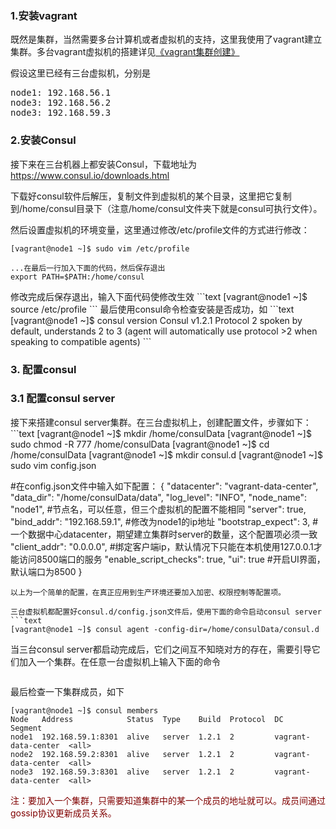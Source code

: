 <h3>1.安装vagrant</h3>
既然是集群，当然需要多台计算机或者虚拟机的支持，这里我使用了vagrant建立集群。多台vagrant虚拟机的搭建详见<a href="http://47.93.1.79/wordpress/?p=386" target="_blank" rel="noopener">《vagrant集群创建》</a>

假设这里已经有三台虚拟机，分别是
<pre class="prettyprint">
node1: 192.168.56.1
node3: 192.168.56.2
node3: 192.168.59.3
</pre>

<h3>2.安装Consul</h3>
接下来在三台机器上都安装Consul，下载地址为<a href="https://www.consul.io/downloads.html" target="_blank" rel="noopener">https://www.consul.io/downloads.html</a>

下载好consul软件后解压，复制文件到虚拟机的某个目录，这里把它复制到/home/consul目录下（注意/home/consul文件夹下就是consul可执行文件）。

然后设置虚拟机的环境变量，这里通过修改/etc/profile文件的方式进行修改：
```text
[vagrant@node1 ~]$ sudo vim /etc/profile

...在最后一行加入下面的代码，然后保存退出
export PATH=$PATH:/home/consul
```

</pre>
修改完成后保存退出，输入下面代码使修改生效
```text
[vagrant@node1 ~]$ source /etc/profile
```
最后使用consul命令检查安装是否成功，如
```text
[vagrant@node1 ~]$ consul version
Consul v1.2.1
Protocol 2 spoken by default, understands 2 to 3 (agent will automatically use protocol >2 when speaking to compatible agents)
```
<h3>3. 配置consul</h3>
<h3>3.1 配置consul server</h3>
接下来搭建consul server集群。在三台虚拟机上，创建配置文件，步骤如下：
```text
[vagrant@node1 ~]$ mkdir /home/consulData
[vagrant@node1 ~]$ sudo chmod -R 777 /home/consulData
[vagrant@node1 ~]$ cd /home/consulData
[vagrant@node1 ~]$ mkdir consul.d
[vagrant@node1 ~]$ sudo vim config.json

#在config.json文件中输入如下配置：
 {
  "datacenter": "vagrant-data-center",
  "data_dir": "/home/consulData/data",
  "log_level": "INFO",
  "node_name": "node1",      #节点名，可以任意，但三个虚拟机的配置不能相同
  "server": true,
  "bind_addr": "192.168.59.1",     #修改为node1的ip地址
  "bootstrap_expect": 3,        #一个数据中心datacenter，期望建立集群时server的数量，这个配置项必须一致
  "client_addr": "0.0.0.0",       #绑定客户端ip，默认情况下只能在本机使用127.0.0.1才能访问8500端口的服务
  "enable_script_checks": true,
  "ui": true                            #开启UI界面，默认端口为8500
}
```
以上为一个简单的配置，在真正应用到生产环境还要加入加密、权限控制等配置项。

三台虚拟机都配置好consul.d/config.json文件后，使用下面的命令启动consul server
```text
[vagrant@node1 ~]$ consul agent -config-dir=/home/consulData/consul.d
```
当三台consul server都启动完成后，它们之间互不知晓对方的存在，需要引导它们加入一个集群。在任意一台虚拟机上输入下面的命令
```text[vagrant@node1 ~]$ consul join 192.168.59.1 192.168.59.2 192.168.59.3
```
最后检查一下集群成员，如下
```text
[vagrant@node1 ~]$ consul members
Node   Address            Status  Type    Build  Protocol  DC                   Segment
node1  192.168.59.1:8301  alive   server  1.2.1  2         vagrant-data-center  <all>
node2  192.168.59.2:8301  alive   server  1.2.1  2         vagrant-data-center  <all>
node3  192.168.59.3:8301  alive   server  1.2.1  2         vagrant-data-center  <all>
```
<span style="color: #800000;">注：要加入一个集群，只需要知道集群中的某一个成员的地址就可以。成员间通过gossip协议更新成员关系。</span>